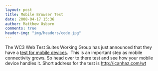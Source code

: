 ```yaml
---
layout: post
title: Mobile Browser Test
date: 2008-04-17 15:36
author: Matthew Osborn
comments: true
header-img: "img/headers/code.jpg"
---
```

The WC3 Web Test Suites Working Group has just announced that they have a <a href="http://www.w3.org/QA/2008/04/is_your_mobile_browser_ready_f.html" target="_blank">test for mobile devices</a>.  This is an important step as mobile connectivity grows. So head over to there test and see how your mobile device handles it. Short address for the test is <a href="http://icanhaz.com/wt">http://icanhaz.com/wt</a>
